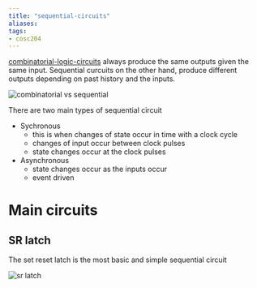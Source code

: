 ```yaml
---
title: "sequential-circuits"
aliases: 
tags: 
- cosc204
---
```



[combinatorial-logic-circuits](notes/combinatorial-logic-circuit.md) always  produce the same outputs given the same input. Sequential curcuits on the other hand, produce different outputs depending on past history and the inputs. 

![combinatorial vs sequential](https://i.imgur.com/GbfAZ4c.png)

There are two main types of sequential circuit
- Sychronous
	- this is when changes of state occur in time with a clock cycle
	- changes of input occur between clock pulses
	- state changes occur at the clock pulses
- Asynchronous
	- state changes occur as the inputs occur
	- event driven

# Main circuits
## SR latch
The set reset latch is the most basic and simple sequential circuit

![sr latch](https://i.imgur.com/mhXd77i.png)

